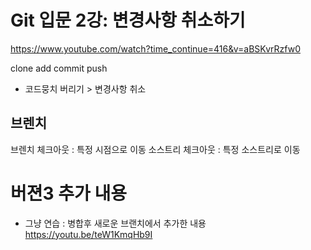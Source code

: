 # Git 입문 2강: 변경사항 취소하기
https://www.youtube.com/watch?time_continue=416&v=aBSKvrRzfw0

clone
add
commit
push

- 코드뭉치 버리기 > 변경사항 취소

## 브렌치
브렌치
체크아웃 : 특정 시점으로 이동
소스트리 체크아웃 : 특정 소스트리로 이동

# 버젼3 추가 내용
- 그냥 연습 : 병합후 새로운 브랜치에서 추가한 내용
https://youtu.be/teW1KmqHb9I
